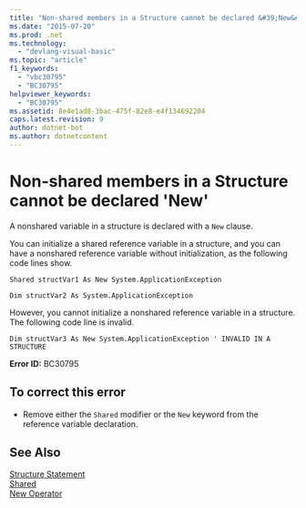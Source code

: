 ```yaml
---
title: "Non-shared members in a Structure cannot be declared &#39;New&#39;"
ms.date: "2015-07-20"
ms.prod: .net
ms.technology: 
  - "devlang-visual-basic"
ms.topic: "article"
f1_keywords: 
  - "vbc30795"
  - "BC30795"
helpviewer_keywords: 
  - "BC30795"
ms.assetid: 8e4e1ad8-3bac-475f-82e8-e4f134692204
caps.latest.revision: 9
author: dotnet-bot
ms.author: dotnetcontent
---
```

# Non-shared members in a Structure cannot be declared &#39;New&#39;
A nonshared variable in a structure is declared with a `New` clause.  
  
 You can initialize a shared reference variable in a structure, and you can have a nonshared reference variable without initialization, as the following code lines show.  
  
 `Shared structVar1 As New System.ApplicationException`  
  
 `Dim structVar2 As System.ApplicationException`  
  
 However, you cannot initialize a nonshared reference variable in a structure. The following code line is invalid.  
  
 `Dim structVar3 As New System.ApplicationException ' INVALID IN A STRUCTURE`  
  
 **Error ID:** BC30795  
  
## To correct this error  
  
-   Remove either the `Shared` modifier or the `New` keyword from the reference variable declaration.  
  
## See Also  
 [Structure Statement](../../visual-basic/language-reference/statements/structure-statement.md)   
 [Shared](../../visual-basic/language-reference/modifiers/shared.md)   
 [New Operator](../../visual-basic/language-reference/operators/new-operator.md)
